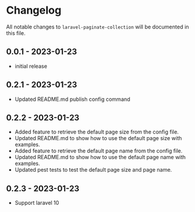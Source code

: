 # Changelog

All notable changes to `laravel-paginate-collection` will be documented in this file.

## 0.0.1 - 2023-01-23

- initial release

## 0.2.1 - 2023-01-23

- Updated README.md publish config command

## 0.2.2 - 2023-01-23

- Added feature to retrieve the default page size from the config file.
- Updated README.md to show how to use the default page size with examples.
- Added feature to retrieve the default page name from the config file.
- Updated README.md to show how to use the default page name with examples.
- Updated pest tests to test the default page size and page name.

## 0.2.3 - 2023-01-23

- Support laravel 10